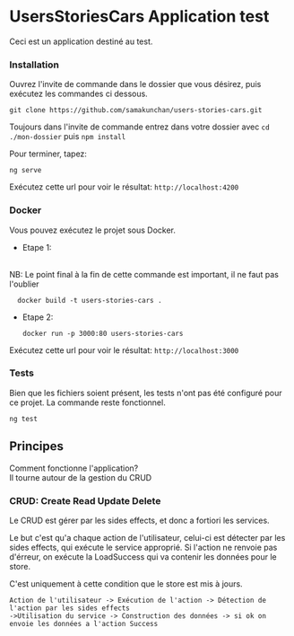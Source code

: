 # UsersStoriesCars Application test

Ceci est un application destiné au test.

### Installation

Ouvrez l'invite de commande dans le dossier que vous désirez, puis exécutez les commandes ci dessous.

    git clone https://github.com/samakunchan/users-stories-cars.git
    
Toujours dans l'invite de commande entrez dans votre dossier avec ``cd ./mon-dossier`` puis `npm install`

Pour terminer, tapez:

    ng serve

Exécutez cette url pour voir le résultat: ``http://localhost:4200``
### Docker

Vous pouvez exécutez le projet sous Docker.

- Etape 1:
<br> 
NB: Le point final à la fin de cette commande est important, il ne faut pas l'oublier
      
      docker build -t users-stories-cars .

- Etape 2:

      docker run -p 3000:80 users-stories-cars
    
Exécutez cette url pour voir le résultat: ``http://localhost:3000``

### Tests

Bien que les fichiers soient présent, les tests n'ont pas été configuré pour ce projet. La commande reste fonctionnel.

    ng test

## Principes
Comment fonctionne l'application?
<br>
Il tourne autour de la gestion du CRUD
### CRUD: Create Read Update Delete
Le CRUD est gérer par les sides effects, et donc a fortiori les services.

Le but c'est qu'a chaque action de l'utilisateur, celui-ci est détecter par les sides effects, qui exécute le service approprié. Si l'action ne renvoie pas d'érreur, on exécute la LoadSuccess qui va contenir les données pour le store.

C'est uniquement à cette condition que le store est mis à jours.

    Action de l'utilisateur -> Exécution de l'action -> Détection de l'action par les sides effects
    ->Utilisation du service -> Construction des données -> si ok on envoie les données a l'action Success
